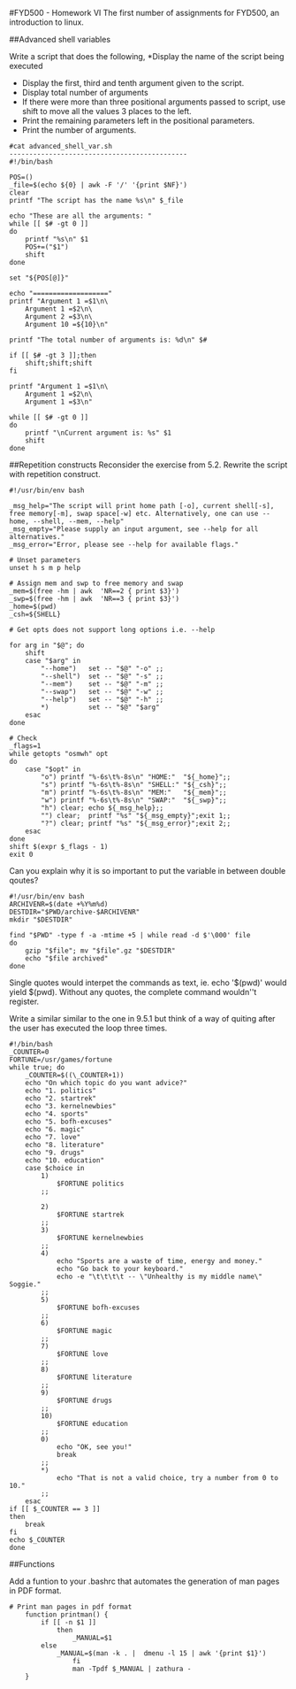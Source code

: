 #FYD500 - Homework VI
The first number of assignments for FYD500, an introduction to linux.

##Advanced shell variables

Write a script that does the following, 
*Display the name of the script being executed 
* Display the first, third and tenth argument given to the script. 
* Display total number of arguments 
* If there were more than three positional arguments passed to script, use shift to move all the values 3 places to the left. 
* Print the remaining parameters left in the positional parameters. 
* Print the number of arguments.

```
#cat advanced_shell_var.sh  
---------------------------------------------
#!/bin/bash

POS=()
_file=$(echo ${0} | awk -F '/' '{print $NF}')
clear
printf "The script has the name %s\n" $_file

echo "These are all the arguments: "
while [[ $# -gt 0 ]]
do
	printf "%s\n" $1
	POS+=("$1")
	shift
done

set "${POS[@]}"

echo "==================="
printf "Argument 1 =$1\n\
    Argument 1 =$2\n\
    Argument 2 =$3\n\
    Argument 10 =${10}\n"

printf "The total number of arguments is: %d\n" $#

if [[ $# -gt 3 ]];then
	shift;shift;shift
fi

printf "Argument 1 =$1\n\
    Argument 1 =$2\n\
    Argument 1 =$3\n"

while [[ $# -gt 0 ]]
do
    printf "\nCurrent argument is: %s" $1
    shift
done

```

##Repetition constructs
Reconsider the exercise from 5.2. Rewrite the script with repetition
construct.

```
#!/usr/bin/env bash
 
_msg_help="The script will print home path [-o], current shell[-s], free memory[-m], swap space[-w] etc. Alternatively, one can use --home, --shell, --mem, --help"
_msg_empty="Please supply an input argument, see --help for all alternatives."
_msg_error="Error, please see --help for available flags."

# Unset parameters
unset h s m p help

# Assign mem and swp to free memory and swap
_mem=$(free -hm | awk  'NR==2 { print $3}')
_swp=$(free -hm | awk  'NR==3 { print $3}')
_home=$(pwd)
_csh=${SHELL}

# Get opts does not support long options i.e. --help

for arg in "$@"; do
	shift
	case "$arg" in
		"--home")   set -- "$@" "-o" ;;
		"--shell")  set -- "$@" "-s" ;;
		"--mem")    set -- "$@" "-m" ;;
		"--swap")   set -- "$@" "-w" ;;
		"--help")   set -- "$@" "-h" ;;
		*)          set -- "$@" "$arg" 
	esac
done

# Check 
_flags=1
while getopts "osmwh" opt
do
	case "$opt" in
		"o") printf "%-6s\t%-8s\n" "HOME:"  "${_home}";;
		"s") printf "%-6s\t%-8s\n" "SHELL:" "${_csh}";;
		"m") printf "%-6s\t%-8s\n" "MEM:"   "${_mem}";;
		"w") printf "%-6s\t%-8s\n" "SWAP:"  "${_swp}";;
		"h") clear; echo ${_msg_help};;
		"") clear;  printf "%s" "${_msg_empty}";exit 1;;
		"?") clear; printf "%s" "${_msg_error}";exit 2;;
	esac
done 
shift $(expr $_flags - 1)
exit 0

```

Can you explain why it is so important to put the variable in between
double qoutes?


```
#!/usr/bin/env bash
ARCHIVENR=$(date +%Y%m%d)
DESTDIR="$PWD/archive-$ARCHIVENR"
mkdir "$DESTDIR"

find "$PWD" -type f -a -mtime +5 | while read -d $'\000' file
do
	gzip "$file"; mv "$file".gz "$DESTDIR"
	echo "$file archived"
done

```
Single quotes would interpet the commands as text, ie. echo '$(pwd)' would yield $(pwd). Without any quotes, the complete command wouldn''t register.

Write a similar similar to the one in 9.5.1 but think of a way of quiting after the user has executed the loop three times.

```
#!/bin/bash 
_COUNTER=0 
FORTUNE=/usr/games/fortune 
while true; do
	_COUNTER=$((\_COUNTER+1)) 
	echo "On which topic do you want advice?"
	echo "1. politics" 
	echo "2. startrek" 
	echo "3. kernelnewbies" 
	echo "4. sports" 
	echo "5. bofh-excuses" 
	echo "6. magic" 
	echo "7. love" 
	echo "8. literature" 
	echo "9. drugs" 
	echo "10. education" 
    case $choice in
		1)
			$FORTUNE politics
    	;;     

    	2)     
			$FORTUNE startrek     
    	;;     
    	3)     
			$FORTUNE kernelnewbies     
    	;;     
    	4)     
			echo "Sports are a waste of time, energy and money."     
			echo "Go back to your keyboard."     
			echo -e "\t\t\t\t -- \"Unhealthy is my middle name\" Soggie."     
    	;;     
    	5)     
			$FORTUNE bofh-excuses     
    	;;     
    	6)     
			$FORTUNE magic     
    	;;     
    	7)     
			$FORTUNE love     
    	;;     
    	8)     
			$FORTUNE literature     
    	;;     
    	9)     
			$FORTUNE drugs     
    	;;     
    	10)     
			$FORTUNE education     
    	;;     
    	0)     
			echo "OK, see you!"     
			break     
    	;;     
    	*)     
			echo "That is not a valid choice, try a number from 0 to 10."     
    	;;
    esac  
if [[ $_COUNTER == 3 ]]
then
	break
fi
echo $_COUNTER
done
```
##Functions

Add a funtion to your .bashrc that automates the generation of man pages
in PDF format.

```
# Print man pages in pdf format
    function printman() {
        if [[ -n $1 ]]
            then
                _MANUAL=$1
        else
            _MANUAL=$(man -k . |  dmenu -l 15 | awk '{print $1}')
                fi
                man -Tpdf $_MANUAL | zathura -
    }
```

